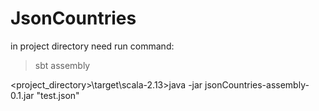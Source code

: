 # JsonCountries

in project directory need run command:
> sbt assembly

<project_directory>\target\scala-2.13>java -jar jsonCountries-assembly-0.1.jar "test.json"
